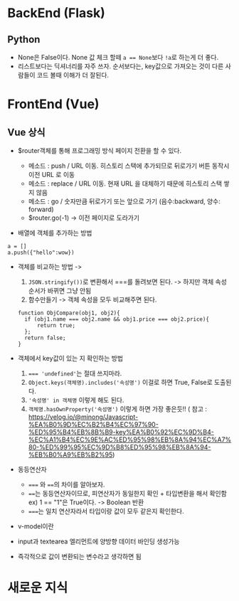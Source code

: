 # BackEnd (Flask)

## Python
  - None은 False이다. None 값 체크 할떼  `a == None`보다 `!a`로 하는게 더 좋다.
  - 리스트보다는 딕셔너리를 자주 쓰자. 순서보다는, key값으로 가져오는 것이 다른 사람들이 코드 볼때 이해가 더 잘된다.

# FrontEnd (Vue)

## Vue 상식
  - $router객체를 통해 프로그래밍 방식 페이지 전환을 할 수 있다.
    - 메소드 : push / URL 이동. 히스토리 스택에 추가되므로 뒤로가기 버튼 동작시 이전 URL 로 이동
    - 메소드 : replace / URL 이동. 현재 URL 을 대체하기 때문에 히스토리 스택 쌓지 않음
    - 메소드 : go / 숫자만큼 뒤로가기 또는 앞으로 가기 (음수:backward, 양수: forward)
    - $router.go(-1) -> 이전 페이지로 도라가기

  - 배열에 객체를 추가하는 방법
  ```
  a = []
  a.push({"hello":wow})
  ```
  
  - 객체를 비교하는 방법 -> 
    1. `JSON.stringify())`로 변환해서 ===를 돌려보면 된다. -> 하지만 객체 속성 순서가 바뀌면 그냥 안됨
    2. 함수만들기 -> 객체 속성을 모두 비교해주면 된다.
      ```
      function ObjCompare(obj1, obj2){
        if (obj1.name === obj2.name && obj1.price === obj2.price){
            return true;
        };
        return false;
      }
      ```
  
  - 객체에서 key값이 있는 지 확인하는 방법
    1. `=== 'undefined'`는 절대 쓰지마라.
    2. `Object.keys(객체명).includes('속성명')` 이걸로 하면 True, False로 도출된다.
    3. `'속성명' in 객체명` 이렇게 해도 된다.
    4. `객체명.hasOwnProperty('속성명')` 이렇게 하면 가장 좋은듯!! ( 참고 : https://velog.io/@minong/Javascript-%EA%B0%9D%EC%B2%B4%EC%97%90-%ED%95%B4%EB%8B%B9-key%EA%B0%92%EC%9D%B4-%EC%A1%B4%EC%9E%AC%ED%95%98%EB%8A%94%EC%A7%80-%ED%99%95%EC%9D%B8%ED%95%98%EB%8A%94-%EB%B0%A9%EB%B2%95)


  - 동등연산자
    - `===` 와 `==`의 차이를 알아보자.
    - `==`는 동등연산자이므로, 피연산자가 동일한지 확인 + 타입변환을 해서 확인함 ex) 1 == "1"은 True이다. -> Boolean 반환
    - `===`는 일치 연산자라서 타입이랑 값이 모두 같은지 확인한다.

  - v-model이란
  -   input과 textearea 엘리먼트에 양방향 데이터 바인딩 생성가능
  -   즉각적으로 값이 변환되는 변수라고 생각하면 됨

# 새로운 지식

##
